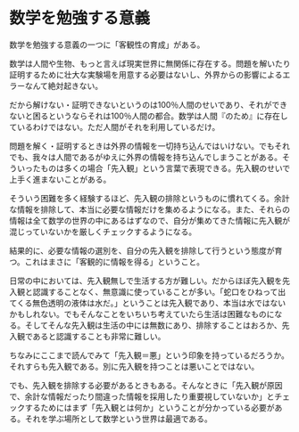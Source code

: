 # 数学を勉強する意義

数学を勉強する意義の一つに「客観性の育成」がある。

数学は人間や生物、もっと言えば現実世界に無関係に存在する。問題を解いたり証明するために壮大な実験場を用意する必要はないし、外界からの影響によるエラーなんて絶対起きない。

だから解けない・証明できないというのは100％人間のせいであり、それができないと困るというならそれは100％人間の都合。数学は人間『のため』に存在しているわけではない。ただ人間がそれを利用しているだけ。

問題を解く・証明するときは外界の情報を一切持ち込んではいけない。でもそれでも、我々は人間であるがゆえに外界の情報を持ち込んでしまうことがある。そういったものは多くの場合「先入観」という言葉で表現できる。先入観のせいで上手く進まないことがある。

そういう困難を多く経験するほど、先入観の排除というものに慣れてくる。余計な情報を排除して、本当に必要な情報だけを集めるようになる。また、それらの情報は全て数学の世界の中にあるはずなので、自分が集めてきた情報に先入観が混じっていないかを厳しくチェックするようになる。

結果的に、必要な情報の選別を、自分の先入観を排除して行うという態度が育つ。これはまさに「客観的に情報を得る」ということ。

日常の中においては、先入観無しで生活する方が難しい。だからほぼ先入観を先入観と認識することなく、無意識に使っていることが多い。「蛇口をひねって出てくる無色透明の液体は水だ。」ということは先入観であり、本当は水ではないかもしれない。でもそんなことをいちいち考えていたら生活は困難なものになる。そしてそんな先入観は生活の中には無数にあり、排除することはおろか、先入観であると認識することも非常に難しい。

ちなみにここまで読んでみて「先入観＝悪」という印象を持っているだろうか。それすらも先入観である。別に先入観を持つことは悪いことではない。

でも、先入観を排除する必要があるときもある。そんなときに「先入観が原因で、余計な情報だったり間違った情報を採用したり重要視していないか」とチェックするためにはまず「先入観とは何か」ということが分かっている必要がある。それを学ぶ場所として数学という世界は最適である。
